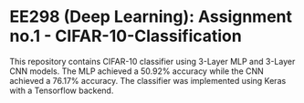 # EE298 (Deep Learning): Assignment no.1 - CIFAR-10-Classification

This repository contains CIFAR-10 classifier using 3-Layer MLP and 3-Layer CNN models.
The MLP achieved a 50.92% accuracy while the CNN achieved a 76.17% accuracy. 
The classifier was implemented using Keras with a Tensorflow backend.
